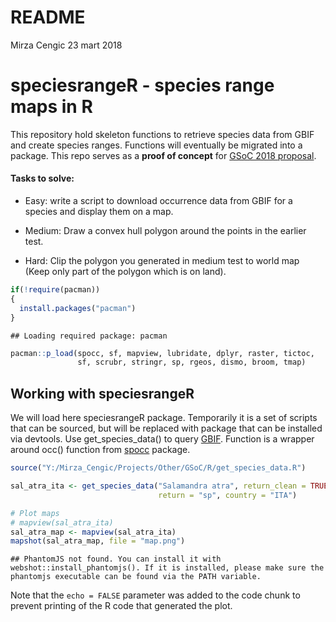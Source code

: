 README
================
Mirza Cengic
23 mart 2018

speciesrangeR - species range maps in R
=======================================

This repository hold skeleton functions to retrieve species data from GBIF and create species ranges. Functions will eventually be migrated into a package. This repo serves as a **proof of concept** for [GSoC 2018 proposal](https://github.com/rstats-gsoc/gsoc2018/wiki/Species-range-maps-in-R).

#### Tasks to solve:

-   Easy: write a script to download occurrence data from GBIF for a species and display them on a map.

-   Medium: Draw a convex hull polygon around the points in the earlier test.

-   Hard: Clip the polygon you generated in medium test to world map (Keep only part of the polygon which is on land).

``` r
if(!require(pacman))
{
  install.packages("pacman")
}
```

    ## Loading required package: pacman

``` r
pacman::p_load(spocc, sf, mapview, lubridate, dplyr, raster, tictoc,
               sf, scrubr, stringr, sp, rgeos, dismo, broom, tmap)
```

Working with speciesrangeR
--------------------------

We will load here speciesrangeR package. Temporarily it is a set of scripts that can be sourced, but will be replaced with package that can be installed via devtools. Use get\_species\_data() to query [GBIF](https://www.gbif.org/). Function is a wrapper around occ() function from [spocc](https://ropensci.github.io/spocc/) package.

``` r
source("Y:/Mirza_Cengic/Projects/Other/GSoC/R/get_species_data.R")

sal_atra_ita <- get_species_data("Salamandra atra", return_clean = TRUE, 
                                 return = "sp", country = "ITA")

# Plot maps
# mapview(sal_atra_ita)
sal_atra_map <- mapview(sal_atra_ita)
mapshot(sal_atra_map, file = "map.png")
```

    ## PhantomJS not found. You can install it with webshot::install_phantomjs(). If it is installed, please make sure the phantomjs executable can be found via the PATH variable.

Note that the `echo = FALSE` parameter was added to the code chunk to prevent printing of the R code that generated the plot.
